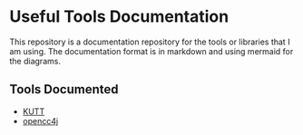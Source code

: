 # Useful Tools Documentation

This repository is a documentation repository for the tools or libraries that I am using. The documentation format is in markdown and using mermaid for the diagrams.

## Tools Documented

- [KUTT](./kutt.md)
- [opencc4j](./opencc4j.md)
